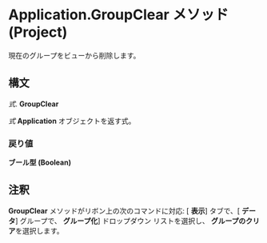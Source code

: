 
# Application.GroupClear メソッド (Project)

現在のグループをビューから削除します。


## 構文

 _式_. **GroupClear**

 _式_ **Application** オブジェクトを返す式。


### 戻り値

 **ブール型 (Boolean)**


## 注釈

 **GroupClear** メソッドがリボン上の次のコマンドに対応: [ **表示**] タブで、[ **データ**] グループで、 **グループ化**] ドロップダウン リストを選択し、 **グループのクリア**を選択します。


